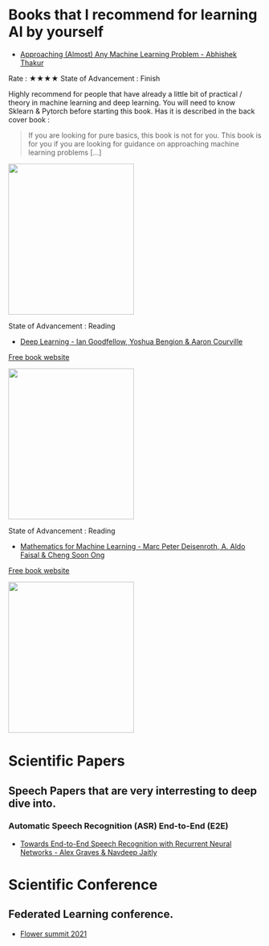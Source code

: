 # Books that I recommend for learning AI by yourself

- [Approaching (Almost) Any Machine Learning Problem - Abhishek Thakur](https://www.amazon.com/Approaching-Almost-Machine-Learning-Problem-ebook/dp/B089P13QHT) 

Rate : ★★★★                               State of Advancement : Finish

Highly recommend for people that have already a little bit of practical / theory in machine learning and deep learning.
You will need to know Sklearn & Pytorch before starting this book.
Has it is described in the back cover book : 
> If you are looking for pure basics, this book is not for you. This book is for you if you are looking for guidance on approaching machine learning problems [...]

<img src="https://github.com/zarko84000/ressources-AI/blob/main/imgs/approaching_any_machine_learning_problem.jpeg" width="250" height="300">

State of Advancement : Reading


- [Deep Learning - Ian Goodfellow, Yoshua Bengion & Aaron Courville](https://www.amazon.com/Deep-Learning-Adaptive-Computation-Machine/dp/0262035618/ref=sr_1_1?dchild=1&keywords=deep+learning+goodfellow&qid=1620991918&sr=8-1) 

<a href="https://www.deeplearningbook.org/">Free book website</a>

<img src="https://github.com/zarko84000/ressources-AI/blob/main/imgs/deep_learning_goodfellow.png" width="250" height="300">

State of Advancement : Reading

- [Mathematics for Machine Learning  - Marc Peter Deisenroth, A. Aldo Faisal & Cheng Soon Ong](https://www.amazon.com/Mathematics-Machine-Learning-Peter-Deisenroth/dp/110845514X/ref=sr_1_1?dchild=1&keywords=mathematics+for+machine+learning&qid=1620995636&sr=8-1) 

<a href="https://mml-book.github.io/">Free book website</a>

<img src="https://github.com/zarko84000/ressources-AI/blob/main/imgs/mathematics_for_machine_learning.jpeg" width="250" height="300">

# Scientific Papers

## Speech Papers that are very interresting to deep dive into. 

### Automatic Speech Recognition (ASR) End-to-End (E2E)
- [Towards End-to-End Speech Recognition with Recurrent Neural Networks - Alex Graves & Navdeep Jaitly](http://proceedings.mlr.press/v32/graves14.pdf)  


# Scientific Conference

## Federated Learning conference.

- [Flower summit 2021](https://flower.dev/conf/flower-summit-2021)  

